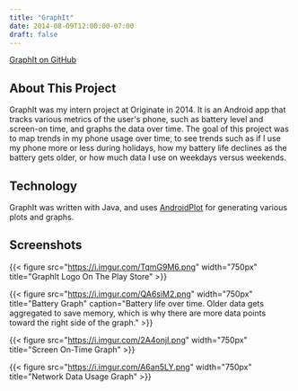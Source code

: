 ```yaml
---
title: "GraphIt"
date: 2014-08-09T12:00:00-07:00
draft: false
---
```


[GraphIt on GitHub](https://github.com/Naosyth/graphit)

## About This Project
GraphIt was my intern project at Originate in 2014. It is an Android app that tracks various metrics of the user's phone, such as battery level and screen-on time, and graphs the data over time. The goal of this project was to map trends in my phone usage over time, to see trends such as if I use my phone more or less during holidays, how my battery life declines as the battery gets older, or how much data I use on weekdays versus weekends.

## Technology
GraphIt was written with Java, and uses [AndroidPlot](http://androidplot.com/) for generating various plots and graphs.

## Screenshots
{{< figure src="https://i.imgur.com/TqmG9M6.png" width="750px" title="GraphIt Logo On The Play Store" >}}

{{< figure src="https://i.imgur.com/QA6siM2.png" width="750px" title="Battery Graph" caption="Battery life over time. Older data gets aggregated to save memory, which is why there are more data points toward the right side of the graph." >}}

{{< figure src="https://i.imgur.com/2A4onjI.png" width="750px" title="Screen On-Time Graph" >}}

{{< figure src="https://i.imgur.com/A6an5LY.png" width="750px" title="Network Data Usage Graph" >}}
